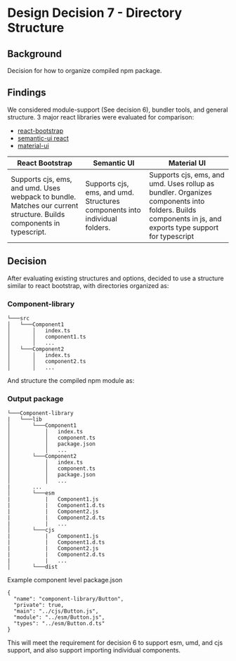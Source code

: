 # Design Decision 7 - Directory Structure

## Background

Decision for how to organize compiled npm package.

## Findings

We considered module-support (See decision 6), bundler tools, and general structure. 3 major react libraries were evaluated for comparison:

- [react-bootstrap](https://www.npmjs.com/package/react-bootstrap)
- [semantic-ui react](https://github.com/Semantic-Org/Semantic-UI-React)
- [material-ui](https://github.com/mui-org/material-ui)

| React Bootstrap                                                                   | Semantic UI                                                                | Material UI                                                                           |
| --------------------------------------------------------------------------------- | -------------------------------------------------------------------------- | ------------------------------------------------------------------------------------- |
| Supports cjs, ems, and umd. Uses webpack to bundle. Matches our current structure. Builds components in typescript. | Supports cjs, ems, and umd. Structures components into individual folders. | Supports cjs, ems, and umd. Uses rollup as bundler. Organizes components into folders. Builds components in js, and exports type support for typescript |


## Decision

After evaluating existing structures and options, decided to use a structure similar to react bootstrap, with directories organized as:

### Component-library

```
└───src
│   └───Component1
│       │   index.ts
│       │   component1.ts
│       │   ...
│   └───Component2
│       │   index.ts
│       │   component2.ts
│       │   ...
```

And structure the compiled npm module as:

### Output package

```
└───Component-library
|   └───lib
│       └───Component1
│           │   index.ts
│           │   component.ts
│           │   package.json
│           │   ...
│       └───Component2
│           │   index.ts
│           │   component.ts
│           │   package.json
│           │   ...
|       ...
│       └───esm
|           |   Component1.js
|           |   Component1.d.ts
|           |   Component2.js
|           |   Component2.d.ts
|           |   ...
│       └───cjs
|           |   Component1.js
|           |   Component1.d.ts
|           |   Component2.js
|           |   Component2.d.ts
|           |   ...
│       └───dist
```

Example component level package.json

```
{
  "name": "component-library/Button",
  "private": true,
  "main": "../cjs/Button.js",
  "module": "../esm/Button.js",
  "types": "../esm/Button.d.ts"
}
```

This will meet the requirement for decision 6 to support esm, umd, and cjs support, and also support importing individual components.
